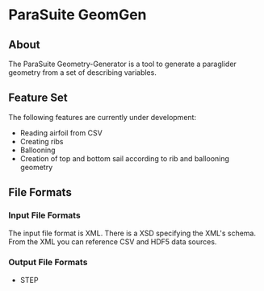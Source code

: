 ParaSuite GeomGen
=================

About
-----
The ParaSuite Geometry-Generator is a tool to generate a paraglider geometry from a set of describing variables.


Feature Set
-----------
The following features are currently under development:

* Reading airfoil from CSV
* Creating ribs
* Ballooning
* Creation of top and bottom sail according to rib and ballooning geometry


File Formats
------------
### Input File Formats
The input file format is XML. There is a XSD specifying the XML's schema.
From the XML you can reference CSV and HDF5 data sources.

### Output File Formats
* STEP
